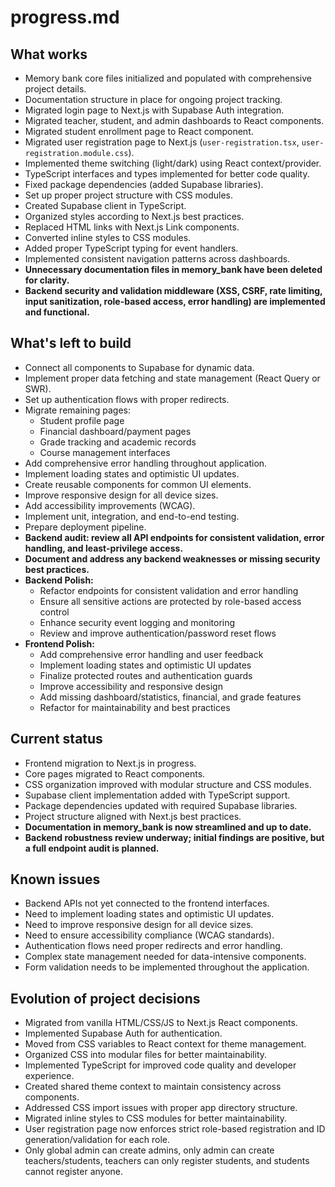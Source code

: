 # progress.md

## What works

- Memory bank core files initialized and populated with comprehensive project details.
- Documentation structure in place for ongoing project tracking.
- Migrated login page to Next.js with Supabase Auth integration.
- Migrated teacher, student, and admin dashboards to React components.
- Migrated student enrollment page to React component.
- Migrated user registration page to Next.js (`user-registration.tsx`, `user-registration.module.css`).
- Implemented theme switching (light/dark) using React context/provider.
- TypeScript interfaces and types implemented for better code quality.
- Fixed package dependencies (added Supabase libraries).
- Set up proper project structure with CSS modules.
- Created Supabase client in TypeScript.
- Organized styles according to Next.js best practices.
- Replaced HTML links with Next.js Link components.
- Converted inline styles to CSS modules.
- Added proper TypeScript typing for event handlers.
- Implemented consistent navigation patterns across dashboards.
- **Unnecessary documentation files in memory_bank have been deleted for clarity.**
- **Backend security and validation middleware (XSS, CSRF, rate limiting, input sanitization, role-based access, error handling) are implemented and functional.**

## What's left to build

- Connect all components to Supabase for dynamic data.
- Implement proper data fetching and state management (React Query or SWR).
- Set up authentication flows with proper redirects.
- Migrate remaining pages:
  - Student profile page
  - Financial dashboard/payment pages
  - Grade tracking and academic records
  - Course management interfaces
- Add comprehensive error handling throughout application.
- Implement loading states and optimistic UI updates.
- Create reusable components for common UI elements.
- Improve responsive design for all device sizes.
- Add accessibility improvements (WCAG).
- Implement unit, integration, and end-to-end testing.
- Prepare deployment pipeline.
- **Backend audit: review all API endpoints for consistent validation, error handling, and least-privilege access.**
- **Document and address any backend weaknesses or missing security best practices.**
- **Backend Polish:**
  - Refactor endpoints for consistent validation and error handling
  - Ensure all sensitive actions are protected by role-based access control
  - Enhance security event logging and monitoring
  - Review and improve authentication/password reset flows
- **Frontend Polish:**
  - Add comprehensive error handling and user feedback
  - Implement loading states and optimistic UI updates
  - Finalize protected routes and authentication guards
  - Improve accessibility and responsive design
  - Add missing dashboard/statistics, financial, and grade features
  - Refactor for maintainability and best practices

## Current status

- Frontend migration to Next.js in progress.
- Core pages migrated to React components.
- CSS organization improved with modular structure and CSS modules.
- Supabase client implementation added with TypeScript support.
- Package dependencies updated with required Supabase libraries.
- Project structure aligned with Next.js best practices.
- **Documentation in memory_bank is now streamlined and up to date.**
- **Backend robustness review underway; initial findings are positive, but a full endpoint audit is planned.**

## Known issues

- Backend APIs not yet connected to the frontend interfaces.
- Need to implement loading states and optimistic UI updates.
- Need to improve responsive design for all device sizes.
- Need to ensure accessibility compliance (WCAG standards).
- Authentication flows need proper redirects and error handling.
- Complex state management needed for data-intensive components.
- Form validation needs to be implemented throughout the application.

## Evolution of project decisions

- Migrated from vanilla HTML/CSS/JS to Next.js React components.
- Implemented Supabase Auth for authentication.
- Moved from CSS variables to React context for theme management.
- Organized CSS into modular files for better maintainability.
- Implemented TypeScript for improved code quality and developer experience.
- Created shared theme context to maintain consistency across components.
- Addressed CSS import issues with proper app directory structure.
- Migrated inline styles to CSS modules for better maintainability.
- User registration page now enforces strict role-based registration and ID generation/validation for each role.
- Only global admin can create admins, only admin can create teachers/students, teachers can only register students, and students cannot register anyone.
